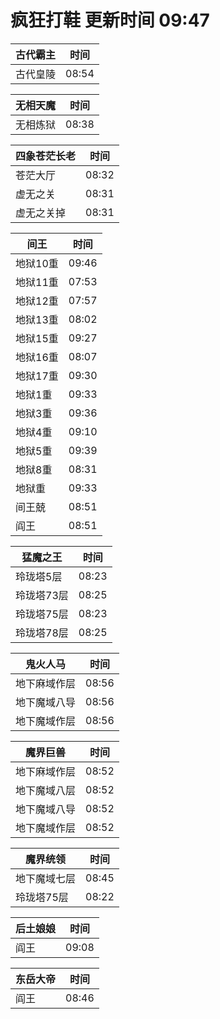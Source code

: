# 疯狂打鞋 更新时间 09:47

| 古代霸主   | 时间    |
|--------|-------|
| 古代皇陵 | 08:54 |

| 无相天魔   | 时间    |
|--------|-------|
| 无相炼狱 | 08:38 |

| 四象苍茫长老   | 时间    |
|--------|-------|
| 苍茫大厅 | 08:32 |
| 虚无之关 | 08:31 |
| 虚无之关掉 | 08:31 |

| 间王   | 时间    |
|--------|-------|
| 地狱10重 | 09:46 |
| 地狱11重 | 07:53 |
| 地狱12重 | 07:57 |
| 地狱13重 | 08:02 |
| 地狱15重 | 09:27 |
| 地狱16重 | 08:07 |
| 地狱17重 | 09:30 |
| 地狱1重 | 09:33 |
| 地狱3重 | 09:36 |
| 地狱4重 | 09:10 |
| 地狱5重 | 09:39 |
| 地狱8重 | 08:31 |
| 地狱重 | 09:33 |
| 间王兢 | 08:51 |
| 阎王 | 08:51 |

| 猛魔之王   | 时间    |
|--------|-------|
| 玲珑塔5层 | 08:23 |
| 玲珑塔73层 | 08:25 |
| 玲珑塔75层 | 08:23 |
| 玲珑塔78层 | 08:25 |

| 鬼火人马   | 时间    |
|--------|-------|
| 地下麻域作层 | 08:56 |
| 地下魔域八导 | 08:56 |
| 地下魔域作层 | 08:56 |

| 魔界巨兽   | 时间    |
|--------|-------|
| 地下麻域作层 | 08:52 |
| 地下魔域八层 | 08:52 |
| 地下魔域八导 | 08:52 |
| 地下魔域作层 | 08:52 |

| 魔界统领   | 时间    |
|--------|-------|
| 地下魔域七层 | 08:45 |
| 玲珑塔75层 | 08:22 |

| 后土娘娘   | 时间    |
|--------|-------|
| 阎王 | 09:08 |

| 东岳大帝   | 时间    |
|--------|-------|
| 阎王 | 08:46 |